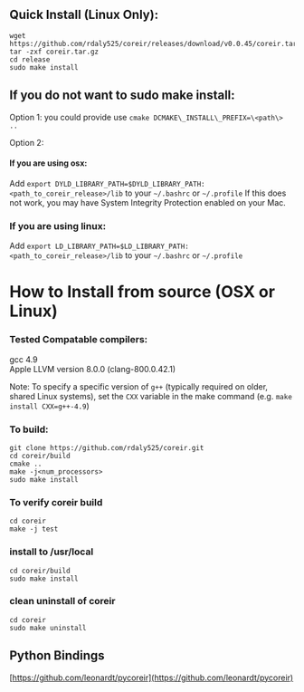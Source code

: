 
## Quick Install (Linux Only):
    wget https://github.com/rdaly525/coreir/releases/download/v0.0.45/coreir.tar.gz
    tar -zxf coreir.tar.gz
    cd release
    sudo make install


## If you do not want to sudo make install:
Option 1: you could provide use `cmake DCMAKE\_INSTALL\_PREFIX=\<path\> ..`

Option 2:
#### If you are using osx:  
Add `export DYLD_LIBRARY_PATH=$DYLD_LIBRARY_PATH:<path_to_coreir_release>/lib` to your `~/.bashrc` or `~/.profile`
If this does not work, you may have System Integrity Protection enabled on your Mac.

### If you are using linux:  
Add `export LD_LIBRARY_PATH=$LD_LIBRARY_PATH:<path_to_coreir_release>/lib` to your `~/.bashrc` or `~/.profile` 
 

# How to Install from source (OSX or Linux)

### Tested Compatable compilers:  
  gcc 4.9  
  Apple LLVM version 8.0.0 (clang-800.0.42.1)  

Note: To specify a specific version of `g++` (typically required on older, shared Linux systems), set the `CXX` variable in the make command (e.g. `make install CXX=g++-4.9`)

### To build:

    git clone https://github.com/rdaly525/coreir.git
    cd coreir/build
    cmake ..
    make -j<num_processors>
    sudo make install

### To verify coreir build
    
    cd coreir
    make -j test

### install to /usr/local
  
    cd coreir/build
    sudo make install

### clean uninstall of coreir 
    cd coreir
    sudo make uninstall

## Python Bindings
[https://github.com/leonardt/pycoreir](https://github.com/leonardt/pycoreir)
